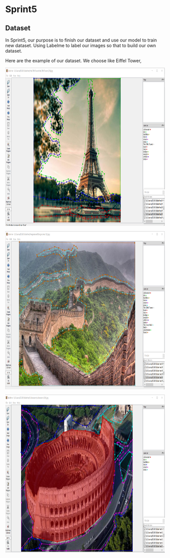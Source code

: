 # Sprint5
## Dataset
In Sprint5, our purpose is to finish our dataset and use our model to train new dataset. Using Labelme to label our images so that to build our own dataset.

Here are the example of our dataset. We choose like Eiffel Tower,
<p align="left">
  <img src="picture/image1.png" height=500/>
</p>

<p align="left">
  <img src="picture/image2.png" height=500/>
</p>

<p align="left">
  <img src="picture/image3.png" height=500/>
</p>
